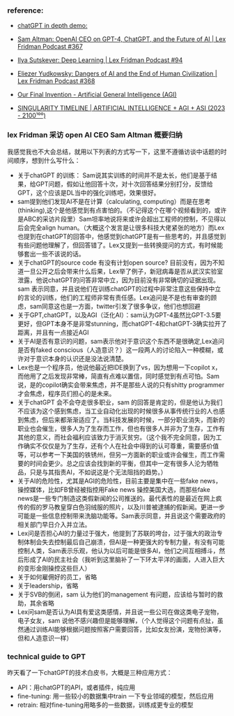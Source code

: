 ### reference: 
- [chatGPT in depth demo: ](https://www.youtube.com/watch?v=rnIgnS8Susg)

- [Sam Altman: OpenAI CEO on GPT-4, ChatGPT, and the Future of AI | Lex Fridman Podcast #367](https://www.youtube.com/watch?v=L_Guz73e6fw)
- [Ilya Sutskever: Deep Learning | Lex Fridman Podcast #94](https://www.youtube.com/watch?v=13CZPWmke6A)
- [Eliezer Yudkowsky: Dangers of AI and the End of Human Civilization | Lex Fridman Podcast #368](https://www.youtube.com/watch?v=AaTRHFaaPG8)
- [Our Final Invention - Artificial General Intelligence (AGI)](https://www.youtube.com/watch?v=Y2d1AU7_JvM)
- [SINGULARITY TIMELINE | ARTIFICIAL INTELLIGENCE + AGI + ASI (2023 - 2100¹⁰⁰)](https://www.youtube.com/watch?v=P5HNeahRYDM)


### lex Fridman 采访 open AI CEO Sam Altman 概要归纳
我感觉我也不大会总结，就用以下列表的方式写一下，这里不遵循访谈中话题的时间顺序，想到什么写什么：  
- 关于chatGPT 的训练： Sam说其实训练的时间并不是太长，他们是基于结果，给GPT问题，假如让他回答十次，对十次回答结果分别打分，反馈给GPT，这个应该是DL当中的强化训练吧，效果很好。
- sam提到他们发现AI不是在计算（calculating, computing）而是在思考(thinking),这个是他感觉到有点害怕的。（不记得这个在哪个视频看到的，或许是ABC的采访片段里）Sam坦率地说将来或许会超出工程师的控制，不见得以后会完全align human。（大概这个发言是让很多科技大佬紧张的地方）而Lex也提到在chatGPT的回答中，他感觉到chatGPT是有一些思考的，并且感觉到有些问题他理解了，但回答错了。Lex又提到一些转换提问的方式，有时候能够套出一些不该说的话。
- 关于chatGPT的source code 有没有计划open source? 目前没有，因为不知道一旦公开之后会带来什么后果，Lex举了例子，新冠病毒是否从武汉实验室泄露，他说chatGPT的问答非常中立，因为目前没有非常确切的证据出现。sam 表示同意，并且说他们在训练chatGPT的过程中非常注意这些保持中立的言论的训练，他们的工程师非常有责任感。Lex追问是不是也有审查的顾虑，sam同意这也是一方面，twitter引发了很多争议，他们也想回避
- 关于GPT,chatGPT，以及AGI（泛化AI）：sam认为GPT-4虽然比GPT-3.5要更好，但GPT本身不是非常stunning，而chatGPT-4和chatGPT-3确实拉开了距离，并且有一点接近AGI
- 关于AI是否有意识的问题，sam表示他对于意识这个东西不是很确定,Lex追问是否有faked conscious（人造意识？）这一段两人的讨论陷入一种模糊，或许对于意识本身的认识还是没法说清楚。
- Lex也是一个程序员，他说他最近把IDE换到了vs，因为想用一下copilot x，而他用了之后发现非常棒，简直有点难以置信，同时感觉到有点可怕。Sam说，是的copilot确实会带来焦虑，并不是那些人说的只有shitty programmer才会焦虑，程序员们担心的是未来。
- 关于chatGPT 会不会夺走很多职业，sam 的回答是肯定的，但是他认为我们不应该为这个感到焦虑，当工业自动化出现的时候很多从事传统行业的人也感到焦虑，但后来都渐渐适应了。当科技发展的时候，一部分职业消失，而新的职业也会催生，很多人为了生存而工作，但也有很多人并非为了生存，工作有其他的意义，而社会福利应该致力于消灭贫穷。（这个我不完全同意，因为工作确实不仅仅是为了生存，还有个人在社会中得到的认可尊重，需要感价值等，可以参考一下美国的铁锈州，但另一方面新的职业或许会催生，而工作需要的时间会更少。总之应该会找到新的平衡，但其中一定有很多人沦为牺牲品，只是与其指责AI，不如说这是个无法阻挡的趋势。）
- 关于AI的危险性，尤其是AGI的危险性，目前主要是集中在一些fake news，操控媒体，比如FB曾经被指控用Fake news 操控美国大选，而那些fake news是一些专门制造这类假新闻的公司推送的。最代表性的是最近在网上疯传的假的罗马教皇穿白色羽绒服的照片，以及川普被逮捕的假新闻。更进一步可能是一些信息控制带来洗脑功能等。Sam表示同意，并且说这个需要政府的相关部门早日介入并立法。
- Lex问是否担心AI的力量过于强大，他提到了苏联的垮台，过于强大的政治专制体制会失去控制最后自己崩溃，但AI是一种更强大的专制力量，有没有可能控制人类，Sam表示乐观，他认为以后可能是很多AI，他们之间互相搏斗，然后形成了AI的民主社会（我听到这里脑补了一下环太平洋的画面，人进入巨大的变形金刚操控这些巨人）
- 关于如何雇佣好的员工，省略
- 关于leadership，省略
- 关于SVB的倒闭，sam 认为他们的management 有问题，应该给与暂时的救助，其余省略
- Lex问sam是否认为AI具有爱这类感情，并且说一些公司在做这类电子宠物，电子女友，sam 说他不感兴趣但是能够理解，（个人觉得这个问题有点扯，虽然通过训练AI能够根据问题按照客户需要回答，比如女友扮演，宠物扮演等，但和人造意识一样）

### technical guide to GPT
昨天看了一下chatGPT的技术白皮书，大概是三种应用方式：
- API：用chatGPT的API，或者插件，纯应用
- fine-tuning: 用一些较小的数据集中train 一下专业领域的模型，然后应用
- retrain: 相对fine-tuning用略多的一些数据，训练成更专业的模型

